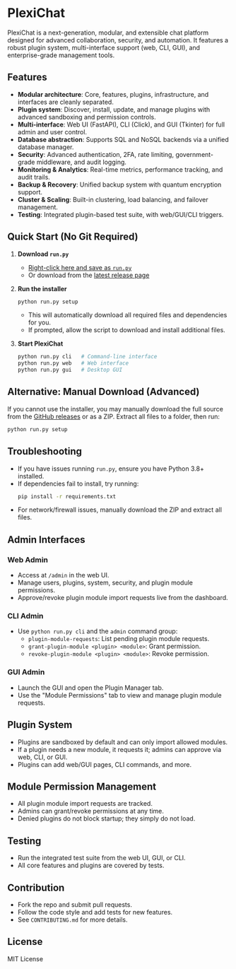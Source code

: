# PlexiChat

PlexiChat is a next-generation, modular, and extensible chat platform designed for advanced collaboration, security, and automation. It features a robust plugin system, multi-interface support (web, CLI, GUI), and enterprise-grade management tools.

## Features
- **Modular architecture**: Core, features, plugins, infrastructure, and interfaces are cleanly separated.
- **Plugin system**: Discover, install, update, and manage plugins with advanced sandboxing and permission controls.
- **Multi-interface**: Web UI (FastAPI), CLI (Click), and GUI (Tkinter) for full admin and user control.
- **Database abstraction**: Supports SQL and NoSQL backends via a unified database manager.
- **Security**: Advanced authentication, 2FA, rate limiting, government-grade middleware, and audit logging.
- **Monitoring & Analytics**: Real-time metrics, performance tracking, and audit trails.
- **Backup & Recovery**: Unified backup system with quantum encryption support.
- **Cluster & Scaling**: Built-in clustering, load balancing, and failover management.
- **Testing**: Integrated plugin-based test suite, with web/GUI/CLI triggers.

## Quick Start (No Git Required)

1. **Download `run.py`**
   - [Right-click here and save as `run.py`](https://raw.githubusercontent.com/plexichat/plexichat/main/run.py)
   - Or download from the [latest release page](https://github.com/plexichat/plexichat/releases)

2. **Run the installer**
   ```sh
   python run.py setup
   ```
   - This will automatically download all required files and dependencies for you.
   - If prompted, allow the script to download and install additional files.

3. **Start PlexiChat**
   ```sh
   python run.py cli   # Command-line interface
   python run.py web   # Web interface
   python run.py gui   # Desktop GUI
   ```

## Alternative: Manual Download (Advanced)
If you cannot use the installer, you may manually download the full source from the [GitHub releases](https://github.com/plexichat/plexichat/releases) or as a ZIP. Extract all files to a folder, then run:
```sh
python run.py setup
```

## Troubleshooting
- If you have issues running `run.py`, ensure you have Python 3.8+ installed.
- If dependencies fail to install, try running:
  ```sh
  pip install -r requirements.txt
  ```
- For network/firewall issues, manually download the ZIP and extract all files.

## Admin Interfaces
### Web Admin
- Access at `/admin` in the web UI.
- Manage users, plugins, system, security, and plugin module permissions.
- Approve/revoke plugin module import requests live from the dashboard.

### CLI Admin
- Use `python run.py cli` and the `admin` command group:
  - `plugin-module-requests`: List pending plugin module requests.
  - `grant-plugin-module <plugin> <module>`: Grant permission.
  - `revoke-plugin-module <plugin> <module>`: Revoke permission.

### GUI Admin
- Launch the GUI and open the Plugin Manager tab.
- Use the "Module Permissions" tab to view and manage plugin module requests.

## Plugin System
- Plugins are sandboxed by default and can only import allowed modules.
- If a plugin needs a new module, it requests it; admins can approve via web, CLI, or GUI.
- Plugins can add web/GUI pages, CLI commands, and more.

## Module Permission Management
- All plugin module import requests are tracked.
- Admins can grant/revoke permissions at any time.
- Denied plugins do not block startup; they simply do not load.

## Testing
- Run the integrated test suite from the web UI, GUI, or CLI.
- All core features and plugins are covered by tests.

## Contribution
- Fork the repo and submit pull requests.
- Follow the code style and add tests for new features.
- See `CONTRIBUTING.md` for more details.

## License
MIT License 